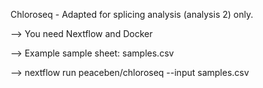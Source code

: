 Chloroseq - Adapted for splicing analysis (analysis 2) only.

--> You need Nextflow and Docker

--> Example sample sheet: samples.csv

--> nextflow run peaceben/chloroseq --input samples.csv


